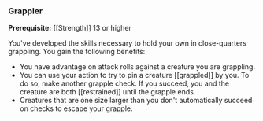 ### Grappler

**Prerequisite:** [[Strength]] 13 or higher

You've developed the skills necessary to hold your own in close-quarters grappling. You gain the following benefits:

- You have advantage on attack rolls against a creature you are grappling.
- You can use your action to try to pin a creature [[grappled]] by you. To do so, make another grapple check. If you succeed, you and the creature are both [[restrained]] until the grapple ends.
- Creatures that are one size larger than you don't automatically succeed on checks to escape your grapple.